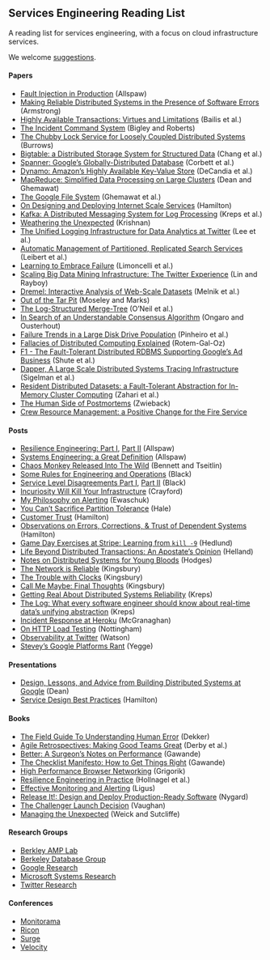 ## Services Engineering Reading List

A reading list for services engineering, with a focus on cloud infrastructure services.

We welcome [suggestions](CONTRIBUTING.md).

#### Papers

- [Fault Injection in Production](http://queue.acm.org/detail.cfm?id=2353017) (Allspaw)
- [Making Reliable Distributed Systems in the Presence of Software Errors](http://www.erlang.org/download/armstrong_thesis_2003.pdf) (Armstrong)
- [Highly Available Transactions: Virtues and Limitations](http://www.bailis.org/papers/hat-vldb2014.pdf) (Bailis et al.)
- [The Incident Command System](http://www.high-reliability.org/files/The_Incident_Command_System.pdf) (Bigley and Roberts)
- [The Chubby Lock Service for Loosely Coupled Distributed Systems](http://static.googleusercontent.com/external_content/untrusted_dlcp/research.google.com/en/us/archive/chubby-osdi06.pdf) (Burrows)
- [Bigtable: a Distributed Storage System for Structured Data](http://www.read.seas.harvard.edu/~kohler/class/cs239-w08/chang06bigtable.pdf) (Chang et al.)
- [Spanner: Google’s Globally-Distributed Database](http://research.google.com/archive/spanner-osdi2012.pdf) (Corbett et al.)
- [Dynamo: Amazon’s Highly Available Key-Value Store](http://www.read.seas.harvard.edu/~kohler/class/cs239-w08/decandia07dynamo.pdf) (DeCandia et al.)
- [MapReduce: Simplified Data Processing on Large Clusters](http://research.google.com/archive/mapreduce-osdi04.pdf) (Dean and Ghemawat)
- [The Google File System](http://research.google.com/archive/gfs-sosp2003.pdf) (Ghemawat et al.)
- [On Designing and Deploying Internet Scale Services](http://mvdirona.com/jrh/talksAndPapers/JamesRH_Lisa.pdf) (Hamilton)
- [Kafka: A Distributed Messaging System for Log Processing](http://research.microsoft.com/en-us/UM/people/srikanth/netdb11/netdb11papers/netdb11-final12.pdf) (Kreps et al.)
- [Weathering the Unexpected](http://queue.acm.org/detail.cfm?id=2371516) (Krishnan)
- [The Unified Logging Infrastructure for Data Analytics at Twitter](http://vldb.org/pvldb/vol5/p1771_georgelee_vldb2012.pdf) (Lee et al.)
- [Automatic Management of Partitioned, Replicated Search Services](http://citeseerx.ist.psu.edu/viewdoc/download?doi=10.1.1.222.1862&rep=rep1&type=pdf) (Leibert et al.)
- [Learning to Embrace Failure](http://best.dtu.dk/SC13/p20-casestudy.pdf) (Limoncelli et al.)
- [Scaling Big Data Mining Infrastructure: The Twitter Experience](http://www.kdd.org/sites/default/files/issues/14-2-2012-12/V14-02-02-Lin.pdf) (Lin and Rayboy)
- [Dremel: Interactive Analysis of Web-Scale Datasets](http://static.googleusercontent.com/external_content/untrusted_dlcp/research.google.com/en/us/pubs/archive/36632.pdf) (Melnik et al.)
- [Out of the Tar Pit](http://shaffner.us/cs/papers/tarpit.pdf) (Moseley and Marks)
- [The Log-Structured Merge-Tree](http://www.cs.umb.edu/~poneil/lsmtree.pdf) (O’Neil et al.)
- [In Search of an Understandable Consensus Algorithm](https://ramcloud.stanford.edu/wiki/download/attachments/11370504/raft.pdf) (Ongaro and Ousterhout)
- [Failure Trends in a Large Disk Drive Population](http://static.googleusercontent.com/external_content/untrusted_dlcp/research.google.com/en/us/archive/disk_failures.pdf) (Pinheiro et al.)
- [Fallacies of Distributed Computing Explained](http://www.rgoarchitects.com/Files/fallacies.pdf) (Rotem-Gal-Oz)
- [F1 - The Fault-Tolerant Distributed RDBMS Supporting Google’s Ad Business](http://research.google.com/pubs/archive/38125.pdf) (Shute et al.)
- [Dapper, A Large Scale Distributed Systems Tracing Infrastructure](http://research.google.com/pubs/archive/36356.pdf) (Sigelman et al.)
- [Resident Distributed Datasets: a Fault-Tolerant Abstraction for In-Memory Cluster Computing](https://www.usenix.org/system/files/conference/nsdi12/nsdi12-final138.pdf) (Zahari et al.)
- [The Human Side of Postmortems](https://docs.google.com/file/d/0Byl4UKRYLErDVlJMNDNjaThiR2M/edit) (Zwieback)
- [Crew Resource Management: a Positive Change for the Fire Service](http://www.iaff.org/06news/NearMissKit/6.%20Crew%20Resource%20Management/CRM.pdf)

#### Posts

- [Resilience Engineering: Part I](http://www.kitchensoap.com/2011/04/07/resilience-engineering-part-i/), [Part II](http://www.kitchensoap.com/2012/06/18/resilience-engineering-part-ii-lenses/) (Allspaw)
- [Systems Engineering: a Great Definition](http://www.kitchensoap.com/2011/07/18/systems-engineering-great-definition/) (Allspaw)
- [Chaos Monkey Released Into The Wild](http://techblog.netflix.com/2012/07/chaos-monkey-released-into-wild.html) (Bennett and Tseitlin)
- [Some Rules for Engineering and Operations](http://blog.b3k.us/2012/01/24/some-rules.html) (Black)
- [Service Level Disagreements Part I](http://blog.b3k.us/2009/07/15/service-level-disagreements.html), [Part II](http://blog.b3k.us/2009/07/16/service-level-disagreements-2.html) (Black)
- [Incuriosity Will Kill Your Infrastructure](http://yellerapp.com/posts/2015-03-16-incuriosity-killed-the-infrastructure.html) (Crayford)
- [My Philosophy on Alerting](https://docs.google.com/document/d/199PqyG3UsyXlwieHaqbGiWVa8eMWi8zzAn0YfcApr8Q/edit#heading=h.whsaboyw21nk) (Ewaschuk)
- [You Can’t Sacrifice Partition Tolerance](http://codahale.com/you-cant-sacrifice-partition-tolerance/) (Hale)
- [Customer Trust](http://perspectives.mvdirona.com/2013/01/15/CustomerTrust.aspx) (Hamilton)
- [Observations on Errors, Corrections, & Trust of Dependent Systems](http://perspectives.mvdirona.com/2012/02/26/ObservationsOnErrorsCorrectionsTrustOfDependentSystems.aspx) (Hamilton)
- [Game Day Exercises at Stripe: Learning from `kill -9`](https://stripe.com/blog/game-day-exercises-at-stripe) (Hedlund)
- [Life Beyond Distributed Transactions: An Apostate’s Opinion](http://cs.brown.edu/courses/cs227/archives/2012/papers/weaker/cidr07p15.pdf) (Helland)
- [Notes on Distributed Systems for Young Bloods](http://www.somethingsimilar.com/2013/01/14/notes-on-distributed-systems-for-young-bloods/) (Hodges)
- [The Network is Reliable](http://aphyr.com/posts/288-the-network-is-reliable) (Kingsbury)
- [The Trouble with Clocks](http://aphyr.com/posts/299-the-trouble-with-timestamps) (Kingsbury)
- [Call Me Maybe: Final Thoughts](http://aphyr.com/posts/286-call-me-maybe-final-thoughts) (Kingsbury)
- [Getting Real About Distributed Systems Reliability](http://blog.empathybox.com/post/19574936361/getting-real-about-distributed-system-reliability) (Kreps)
- [The Log: What every software engineer should know about real-time data’s unifying abstraction](http://engineering.linkedin.com/distributed-systems/log-what-every-software-engineer-should-know-about-real-time-datas-unifying) (Kreps)
- [Incident Response at Heroku](https://blog.heroku.com/archives/2014/5/9/incident-response-at-heroku) (McGranaghan)
- [On HTTP Load Testing](http://www.mnot.net/blog/2011/05/18/http_benchmark_rules) (Nottingham)
- [Observability at Twitter](https://blog.twitter.com/2013/observability-at-twitter) (Watson)
- [Stevey’s Google Platforms Rant](https://plus.google.com/112678702228711889851/posts/eVeouesvaVX) (Yegge)

#### Presentations

- [Design, Lessons, and Advice from Building Distributed Systems at Google](http://www.cs.cornell.edu/projects/ladis2009/talks/dean-keynote-ladis2009.pdf) (Dean)
- [Service Design Best Practices](http://www.mvdirona.com/jrh/TalksAndPapers/JamesHamilton_POA20090226.pdf) (Hamilton)

#### Books

- [The Field Guide To Understanding Human Error](http://www.amazon.com/Field-Guide-Understanding-Human-Error/dp/0754648265) (Dekker)
- [Agile Retrospectives: Making Good Teams Great](http://www.amazon.com/Agile-Retrospectives-Making-Teams-Great/dp/0977616649) (Derby et al.)
- [Better: A Surgeon’s Notes on Performance](http://www.amazon.com/dp/0312427654) (Gawande)
- [The Checklist Manifesto: How to Get Things Right](http://www.amazon.com/The-Checklist-Manifesto-ebook/dp/B0030V0PEW) (Gawande)
- [High Performance Browser Networking](http://chimera.labs.oreilly.com/books/1230000000545/index.html) (Grigorik)
- [Resilience Engineering in Practice](http://www.amazon.com/Resilience-Engineering-Practice-Ashgate-Studies/dp/1409410358/) (Hollnagel et al.)
- [Effective Monitoring and Alerting](http://www.amazon.com/Effective-Monitoring-Alerting-For-Operations/dp/1449333524) (Ligus)
- [Release It!: Design and Deploy Production-Ready Software](http://www.amazon.com/Release-It-Production-Ready-Pragmatic-Programmers/dp/0978739213) (Nygard)
- [The Challenger Launch Decision](http://www.amazon.com/The-Challenger-Launch-Decision-Technology/dp/0226851761) (Vaughan)
- [Managing the Unexpected](http://www.amazon.com/gp/product/B004IK9U4U) (Weick and Sutcliffe)

#### Research Groups

- [Berkley AMP Lab](https://amplab.cs.berkeley.edu/)
- [Berkeley Database Group](http://db.cs.berkeley.edu/w/)
- [Google Research](http://research.google.com/)
- [Microsoft Systems Research](http://research.microsoft.com/en-US/groups/sr/default.aspx)
- [Twitter Research](https://engineering.twitter.com/research)

#### Conferences

- [Monitorama](http://monitorama.com/)
- [Ricon](http://ricon.io/)
- [Surge](http://surge.omniti.com/)
- [Velocity](http://velocityconf.com/)
